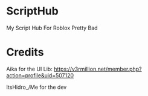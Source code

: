 # ScriptHub
My Script Hub For Roblox
Pretty Bad
# Credits
Aika for the UI Lib: https://v3rmillion.net/member.php?action=profile&uid=507120

ItsHidro_/Me for the dev
